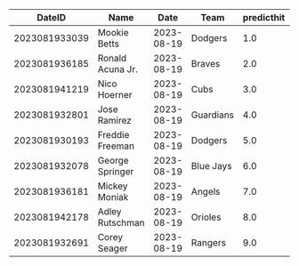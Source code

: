 DateID         |  Name              |  Date        |  Team       |  predicthit  |  predicthitproba     |  hitbool  |  Last7DaysAVG  |  Last15DaysAVG  |  Last30DaysAVG
---------------|--------------------|--------------|-------------|--------------|----------------------|-----------|----------------|-----------------|---------------
2023081933039  |  Mookie Betts      |  2023-08-19  |  Dodgers    |  1.0         |  0.6259070561443757  |  False    |  0.526         |  0.412          |  0.367
2023081936185  |  Ronald Acuna Jr.  |  2023-08-19  |  Braves     |  2.0         |  0.616079750620922   |  False    |  0.286         |  0.328          |  0.336
2023081941219  |  Nico Hoerner      |  2023-08-19  |  Cubs       |  3.0         |  0.6118426217439332  |  False    |  0.5           |  0.359          |  0.327
2023081932801  |  Jose Ramirez      |  2023-08-19  |  Guardians  |  4.0         |  0.6101175146242923  |  False    |  0.375         |  0.262          |  0.28
2023081930193  |  Freddie Freeman   |  2023-08-19  |  Dodgers    |  5.0         |  0.6087146444136675  |  False    |  0.1           |  0.275          |  0.386
2023081932078  |  George Springer   |  2023-08-19  |  Blue Jays  |  6.0         |  0.6082302816360066  |  False    |  0.2           |  0.362          |  0.198
2023081936181  |  Mickey Moniak     |  2023-08-19  |  Angels     |  7.0         |  0.6078926903671701  |  False    |  0.045         |  0.106          |  0.182
2023081942178  |  Adley Rutschman   |  2023-08-19  |  Orioles    |  8.0         |  0.6074829545519451  |  False    |  0.24          |  0.25           |  0.262
2023081932691  |  Corey Seager      |  2023-08-19  |  Rangers    |  9.0         |  0.6069123202986598  |  False    |  0.333         |  0.348          |  0.351

